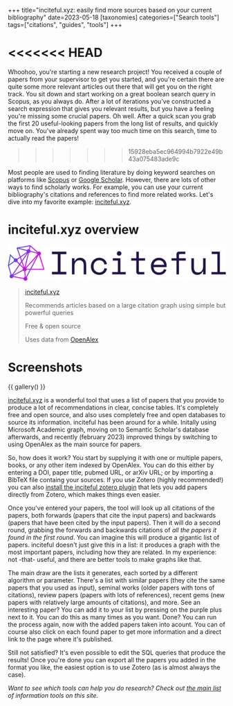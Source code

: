 +++
title="inciteful.xyz: easily find more sources based on your current bibliography" 
date=2023-05-18
[taxonomies]
categories=["Search tools"]
tags=["citations", "guides", "tools"]
+++

<<<<<<< HEAD
=======
Whoohoo, you're starting a new research project! You received a couple of papers from your supervisor to get you started, and you're certain there are quite some more relevant articles out there that will get you on the right track. You sit down and start working on a great boolean search query in Scopus, as you always do. After a lot of iterations you've constructed a search expression that gives you relevant results, but you have a feeling you're missing some crucial papers. Oh well. After a quick scan you grab the first 20 useful-looking papers from the long list of results, and quickly move on. You've already spent way too much time on this search, time to actually read the papers!
>>>>>>> 15928eba5ec964994b7922e49b43a075483ade9c

Most people are used to finding literature by doing keyword searches on platforms like [Scopus](www.scopus.com) or [Google Scholar](scholar.google.com). However, there are lots of other ways to find scholarly works. For example, you can use your current bibliography's citations and references to find more related works. Let's dive into my favorite example: [inciteful.xyz](https://inciteful.xyz/).

<!-- more -->
# inciteful.xyz overview
![inciteful logo](logo.png)

> [inciteful.xyz](https://inciteful.xyz/) 
> 
> Recommends articles based on a large citation graph using simple but powerful queries
> 
> Free & open source
> 
> Uses data from [OpenAlex](https://openalex.org/)

# Screenshots
{{ gallery() }}

[inciteful.xyz](https://inciteful.xyz/) is a wonderful tool that uses a list of papers that you provide to produce a lot of recommendations in clear, concise tables. It's completely free and open source, and also uses completely free and open databases to source its information. 
inciteful has been around for a while. Initally using Microsoft Academic graph, moving on to Semantic Scholar's database afterwards, and recently (february 2023) improved things by switching to using OpenAlex as the main source for papers.

So, how does it work? You start by supplying it with one or multiple papers, books, or any other item indexed by OpenAlex. You can do this either by entering a DOI, paper title, pubmed URL, or arXiv URL; or by importing a BibTeX file containg your sources. If you use Zotero (highly recommended!) you can also [install the inciteful zotero plugin](https://github.com/inciteful-xyz/inciteful-zotero-plugin) that lets you add papers directly from Zotero, which makes things even easier.

Once you've entered your papers, the tool will look up all citations of the papers, both forwards (papers that cite the input papers) and backwards (papers that have been cited by the input papers). Then it will do a second round, grabbing the forwards and backwards citations of *all the papers it found in the first round*. You can imagine this will produce a gigantic list of papers. inciteful doesn't just give this in a list: it produces a graph with the most important papers, including how they are related. In my experience: not -that- useful, and there are better tools to make graphs like that. 

The main draw are the lists it generates, each sorted by a different algorithm or parameter. There's a list with similar papers (they cite the same papers that you used as input), seminal works (older papers with tons of citations), review papers (papers with lots of references), recent gems (new papers with relatively large amounts of citations), and more. See an interesting paper? You can add it to your list by pressing on the purple plus next to it. You can do this as many times as you want. Done? You can run the process again, now with the added papers taken into acount. You can of course also click on each found paper to get more information and a direct link to the page where it's published. 

Still not satisfied? It's even possible to edit the SQL queries that produce the results! Once you're done you can export all the papers you added in the format you like, the easiest option is to use Zotero (as is almost always the case).

*Want to see which tools can help you do research? Check out [the main list](@/list/_index.md) of information tools on this site.*
